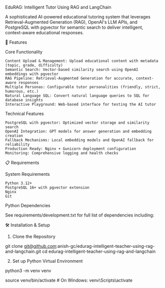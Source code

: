 EduRAG: Intelligent Tutor Using RAG and LangChain

A sophisticated AI-powered educational tutoring system that leverages Retrieval-Augmented Generation (RAG), OpenAI's LLM APIs, and PostgreSQL with pgvector for semantic search to deliver intelligent, context-aware educational responses.

🚀 Features

Core Functionality

    Content Upload & Management: Upload educational content with metadata (topic, grade, difficulty)
    Semantic Search: Vector-based similarity search using OpenAI embeddings with pgvector
    RAG Pipeline: Retrieval-Augmented Generation for accurate, context-aware responses
    Multiple Personas: Configurable tutor personalities (friendly, strict, humorous, etc.)
    Natural Language SQL: Convert natural language queries to SQL for database insights
    Interactive Playground: Web-based interface for testing the AI tutor

Technical Features

    PostgreSQL with pgvector: Optimized vector storage and similarity search
    OpenAI Integration: GPT models for answer generation and embedding creation
    Fallback Mechanisms: Local embedding models and OpenAI fallback for reliability
    Production Ready: Nginx + Gunicorn deployment configuration
    Monitoring: Comprehensive logging and health checks

📋 Requirements

System Requirements

    Python 3.12+
    PostgreSQL 16+ with pgvector extension
    Nginx
    Git


Python Dependencies

See requirements/development.txt for full list of dependencies including:



🛠️ Installation & Setup
1. Clone the Repository

git clone git@github.com:anish-gc/edurag-intelligent-teacher-using-rag-and-langchain.git
cd edurag-intelligent-teacher-using-rag-and-langchain


2. Set up Python Virtual Environment

python3 -m venv venv

source venv/bin/activate  # On Windows: venv\Scripts\activate
